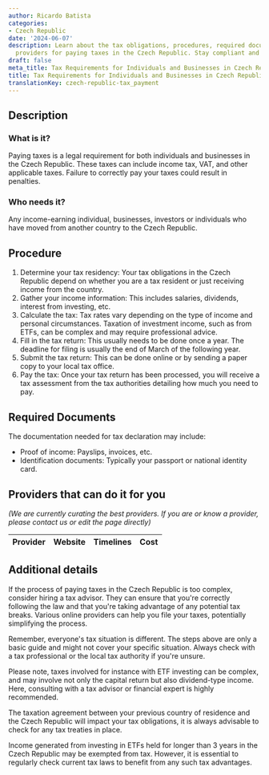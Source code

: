 ```yaml
---
author: Ricardo Batista
categories:
- Czech Republic
date: '2024-06-07'
description: Learn about the tax obligations, procedures, required documents, and
  providers for paying taxes in the Czech Republic. Stay compliant and avoid penalties.
draft: false
meta_title: Tax Requirements for Individuals and Businesses in Czech Republic
title: Tax Requirements for Individuals and Businesses in Czech Republic
translationKey: czech-republic-tax_payment
---
```


## Description
### What is it?
Paying taxes is a legal requirement for both individuals and businesses in the Czech Republic. These taxes can include income tax, VAT, and other applicable taxes. Failure to correctly pay your taxes could result in penalties.

### Who needs it?
Any income-earning individual, businesses, investors or individuals who have moved from another country to the Czech Republic.

## Procedure

1. Determine your tax residency: Your tax obligations in the Czech Republic depend on whether you are a tax resident or just receiving income from the country.
2. Gather your income information: This includes salaries, dividends, interest from investing, etc.
3. Calculate the tax: Tax rates vary depending on the type of income and personal circumstances. Taxation of investment income, such as from ETFs, can be complex and may require professional advice.
4. Fill in the tax return: This usually needs to be done once a year. The deadline for filing is usually the end of March of the following year.
5. Submit the tax return: This can be done online or by sending a paper copy to your local tax office.
6. Pay the tax: Once your tax return has been processed, you will receive a tax assessment from the tax authorities detailing how much you need to pay. 

## Required Documents 
The documentation needed for tax declaration may include:

- Proof of income: Payslips, invoices, etc.
- Identification documents: Typically your passport or national identity card. 

## Providers that can do it for you

_(We are currently curating the best providers. If you are or know a provider, please contact us or edit the page directly)_

| Provider        |     Website     |     Timelines    |       Cost      |
| --------------- | --------------- |  :-------------: | :-------------: |

## Additional details
If the process of paying taxes in the Czech Republic is too complex, consider hiring a tax advisor. They can ensure that you're correctly following the law and that you're taking advantage of any potential tax breaks. Various online providers can help you file your taxes, potentially simplifying the process.

Remember, everyone's tax situation is different. The steps above are only a basic guide and might not cover your specific situation. Always check with a tax professional or the local tax authority if you're unsure.

Please note, taxes involved for instance with ETF investing can be complex, and may involve not only the capital return but also dividend-type income. Here, consulting with a tax advisor or financial expert is highly recommended. 

The taxation agreement between your previous country of residence and the Czech Republic will impact your tax obligations, it is always advisable to check for any tax treaties in place.

Income generated from investing in ETFs held for longer than 3 years in the Czech Republic may be exempted from tax. However, it is essential to regularly check current tax laws to benefit from any such tax advantages.